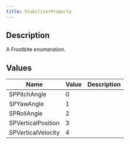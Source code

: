 ```yaml
---
title: StabilizerProperty
---
```

## Description

A Frostbite enumeration.

## Values

| Name               | Value | Description |
| ------------------ | ----- | ----------- |
| SPPitchAngle       | 0     |             |
| SPYawAngle         | 1     |             |
| SPRollAngle        | 2     |             |
| SPVerticalPosition | 3     |             |
| SPVerticalVelocity | 4     |             |
